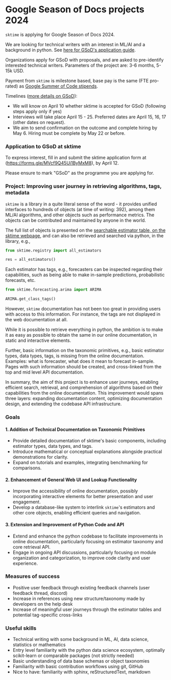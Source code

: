 # Google Season of Docs projects 2024

`sktime` is applying for Google Season of Docs 2024.

We are looking for technical writers with an interest in ML/AI and a background in python.
See [here for GSoD's application guide](https://developers.google.com/season-of-docs/docs/tech-writer-guide).

Organizations apply for GSoD with proposals, and are asked to pre-identify interested technical writers.
Parameters of the project are: 3-6 months, 5-15k USD.

Payment from `sktime` is milestone based, base pay is the same (FTE pro-rated) as [Google Summer of Code stipends](https://developers.google.com/open-source/gsoc/help/student-stipends).

Timelines ([more details on GSoD](https://developers.google.com/season-of-docs/docs/timeline)):

* We will know on April 10 whether sktime is accepted for GSoD (following steps apply only if yes)
* Interviews will take place April 15 - 25. Preferred dates are April 15, 16, 17 (other dates on request).
* We aim to send confirmation on the outcome and complete hiring by May 6. Hiring must be complete by May 22 or before.

### Application to GSoD at sktime

To express interest, fill in and submit the sktime application form at (https://forms.gle/MVcf9Q45Ui1ByMxM8), by April 12.

Please ensure to mark "GSoD" as the programme you are applying for.


### Project: Improving user journey in retrieving algorithms, tags, metadata

`sktime` is a library in a quite literal sense of the word - it provides unified interfaces to hundreds of objects (at time of writing: 392),
among them ML/AI algorithms, and other objects such as performance metrics. The objects can be contributed and maintained by anyone in the world.

The full list of objects is presented on the [searchable estimator table, on the sktime webpage](https://www.sktime.net/en/latest/estimator_overview.html),
and can also be retrieved and searched via python, in the library, e.g.,

```python
from sktime.registry import all_estimators

res = all_estimators()
```

Each estimator has tags, e.g., forecasters can be inspected regarding their capabilities, such as being able to make in-sample predictions, probabilistic forecasts, etc.

```python
from sktime.forecasting.arima import ARIMA

ARIMA.get_class_tags()
```

However, `sktime` documentation has not been too great in providing users with access to this information.
For instance, the tags are not displayed in the web documentation at all.

While it is possible to retrieve everything in python, the ambition is to make it as easy as possible to obtain the same in our online documentation, in static and interactive elements.

Further, basic information on the taxonomic primitives, e.g., basic estimator types, data types, tags, is missing from the online documentation. Examples: what is forecaster, what does it mean to forecast in-sample.
Pages with such information should be created, and cross-linked from the top and mid level API documentation.

In summary, the aim of this project is to enhance user journeys, enabling efficient search, retrieval, and comprehension of algorithms based on their capabilities from the online documentation. This improvement would spans three layers: expanding documentation content, optimizing documentation design, and extending the codebase API infrastructure.

### Goals

#### 1. Addition of Technical Documentation on Taxonomic Primitives

* Provide detailed documentation of sktime's basic components, including estimator types, data types, and tags.
* Introduce mathematical or conceptual explanations alongside practical demonstrations for clarity.
* Expand on tutorials and examples, integrating benchmarking for comparisons.


#### 2.  Enhancement of General Web UI and Lookup Functionality

* Improve the accessibility of online documentation, possibly incorporating interactive elements for better presentation and user engagement.
* Develop a database-like system to interlink `sktime`'s estimators and other core objects, enabling efficient queries and navigation.

#### 3. Extension and Improvement of Python Code and API

* Extend and enhance the python codebase to facilitate improvements in online documentation, particularly focusing on estimator taxonomy and core retrieval API.
* Engage in ongoing API discussions, particularly focusing on module organization and categorization, to improve code clarity and user experience.

### Measures of success

* Positive user feedback through existing feedback channels (user feedback thread, discord)
* Increase in references using new structure/taxonomy made by developers on the help desk
* Increase of meaningful user journeys through the estimator tables and potential tag-specific cross-links

### Useful skills

* Technical writing with some background in ML, AI, data science, statistics or mathematics
* Entry level familiarity with the python data science ecosystem, optimally scikit-learn or comparable packages (not strictly needed)
* Basic understanding of data base schemas or object taxonomies
* Familiarity with basic contribution workflows using git, GitHub
* Nice to have: familiarity with sphinx, reStructuredText, markdown

